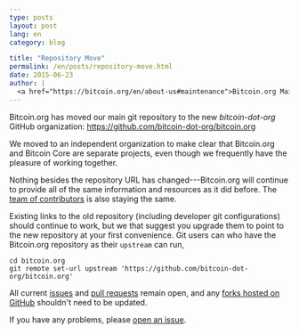 ```yaml
---
type: posts
layout: post
lang: en
category: blog

title: "Repository Move"
permalink: /en/posts/repository-move.html
date: 2015-06-23
author: |
  <a href="https://bitcoin.org/en/about-us#maintenance">Bitcoin.org Maintainers</a>
---
```

Bitcoin.org has moved our main git repository to the new
*bitcoin-dot-org* GitHub organization:
<https://github.com/bitcoin-dot-org/bitcoin.org>

We moved to an independent organization to make clear that Bitcoin.org
and Bitcoin Core are separate projects, even though we frequently have
the pleasure of working together.

Nothing besides the repository URL has changed---Bitcoin.org will
continue to provide all of the same information and resources as it did
before.  The [team of contributors][] is also staying the same.

Existing links to the old repository (including developer git
configurations) should continue to work, but we that suggest you upgrade
them to point to the new repository at your first convenience. Git users
can who have the Bitcoin.org repository as their `upstream` can run,

    cd bitcoin.org
    git remote set-url upstream 'https://github.com/bitcoin-dot-org/bitcoin.org'

All current [issues][] and [pull requests][] remain open, and any [forks hosted
on GitHub][] shouldn't need to be updated.

If you have any problems, please [open an issue][].

[team of contributors]: https://bitcoin.org/en/about-us#https://bitcoin.org/en/about-us#help
[issues]: https://github.com/bitcoin-dot-org/bitcoin.org/issues
[pull requests]: https://github.com/bitcoin-dot-org/bitcoin.org/pulls
[forks hosted on github]: https://github.com/bitcoin-dot-org/bitcoin.org/network
[open an issue]: https://github.com/bitcoin-dot-org/bitcoin.org/issues/new

